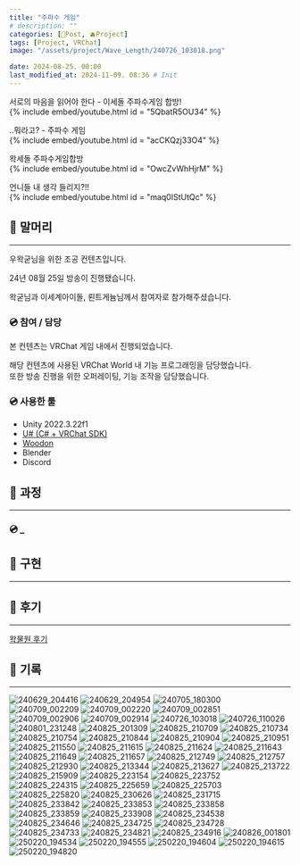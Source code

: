 ```yaml
---
title: "주파수 게임"
# description: ""
categories: [📀Post, 🫐Project]
tags: [Project, VRChat]
image: "/assets/project/Wave_Length/240726_103018.png"

date: 2024-08-25. 00:00
last_modified_at: 2024-11-09. 08:36 # Init
---
```


서로의 마음을 읽어야 한다 - 이세돌 주파수게임 합방!  
{% include embed/youtube.html id = "5QbatR5OU34" %}

..뭐라고? - 주파수 게임  
{% include embed/youtube.html id = "acCKQzj33O4" %}

왁세돌 주파수게임합방  
{% include embed/youtube.html id = "OwcZvWhHjrM" %}

언니들 내 생각 들리지?!!  
{% include embed/youtube.html id = "maq0IStUtQc" %}

## 📀 말머리

---

우왁굳님을 위한 조공 컨텐츠입니다.  

24년 08월 25일 방송이 진행됐습니다.  

왁굳님과 이세계아이돌, 뢴트게늄님께서 참여자로 참가해주셨습니다.  

### 💿 참여 / 담당

본 컨텐츠는 VRChat 게임 내에서 진행되었습니다.  

해당 컨텐츠에 사용된 VRChat World 내 기능 프로그래밍을 담당했습니다.  
또한 방송 진행을 위한 오퍼레이팅, 기능 조작을 담당했습니다.  

### 💿 사용한 툴

- Unity 2022.3.22f1
- [U# (C# + VRChat SDK)](https://udonsharp.docs.vrchat.com/)
- [Woodon](https://github.com/wrchat/Woodon)
- Blender
- Discord

## 📀 과정

---

### 💿 _

## 📀 구현

---

## 📀 후기

---

[왁물원 후기](https://cafe.naver.com/steamindiegame/17724094)  

## 📀 기록

---

![240629_204416](/assets/project/Wave_Length/240629_204416.png)
![240629_204954](/assets/project/Wave_Length/240629_204954.png)
![240705_180300](/assets/project/Wave_Length/240705_180300.png)
![240709_002209](/assets/project/Wave_Length/240709_002209.png)
![240709_002220](/assets/project/Wave_Length/240709_002220.png)
![240709_002851](/assets/project/Wave_Length/240709_002851.png)
![240709_002906](/assets/project/Wave_Length/240709_002906.png)
![240709_002914](/assets/project/Wave_Length/240709_002914.png)
![240726_103018](/assets/project/Wave_Length/240726_103018.png)
![240726_110026](/assets/project/Wave_Length/240726_110026.png)
![240801_231248](/assets/project/Wave_Length/240801_231248.png)
![240825_201309](/assets/project/Wave_Length/240825_201309.png)
![240825_210709](/assets/project/Wave_Length/240825_210709.png)
![240825_210734](/assets/project/Wave_Length/240825_210734.png)
![240825_210754](/assets/project/Wave_Length/240825_210754.png)
![240825_210844](/assets/project/Wave_Length/240825_210844.png)
![240825_210904](/assets/project/Wave_Length/240825_210904.png)
![240825_210951](/assets/project/Wave_Length/240825_210951.png)
![240825_211550](/assets/project/Wave_Length/240825_211550.png)
![240825_211615](/assets/project/Wave_Length/240825_211615.png)
![240825_211624](/assets/project/Wave_Length/240825_211624.png)
![240825_211643](/assets/project/Wave_Length/240825_211643.png)
![240825_211649](/assets/project/Wave_Length/240825_211649.png)
![240825_211657](/assets/project/Wave_Length/240825_211657.png)
![240825_212749](/assets/project/Wave_Length/240825_212749.png)
![240825_212757](/assets/project/Wave_Length/240825_212757.png)
![240825_212930](/assets/project/Wave_Length/240825_212930.png)
![240825_213344](/assets/project/Wave_Length/240825_213344.png)
![240825_213627](/assets/project/Wave_Length/240825_213627.png)
![240825_213722](/assets/project/Wave_Length/240825_213722.png)
![240825_215909](/assets/project/Wave_Length/240825_215909.png)
![240825_223154](/assets/project/Wave_Length/240825_223154.png)
![240825_223752](/assets/project/Wave_Length/240825_223752.png)
![240825_224315](/assets/project/Wave_Length/240825_224315.png)
![240825_225659](/assets/project/Wave_Length/240825_225659.png)
![240825_225703](/assets/project/Wave_Length/240825_225703.png)
![240825_225820](/assets/project/Wave_Length/240825_225820.png)
![240825_230626](/assets/project/Wave_Length/240825_230626.png)
![240825_231715](/assets/project/Wave_Length/240825_231715.png)
![240825_233842](/assets/project/Wave_Length/240825_233842.png)
![240825_233853](/assets/project/Wave_Length/240825_233853.png)
![240825_233858](/assets/project/Wave_Length/240825_233858.png)
![240825_233859](/assets/project/Wave_Length/240825_233859.png)
![240825_233908](/assets/project/Wave_Length/240825_233908.png)
![240825_234538](/assets/project/Wave_Length/240825_234538.png)
![240825_234646](/assets/project/Wave_Length/240825_234646.png)
![240825_234725](/assets/project/Wave_Length/240825_234725.png)
![240825_234728](/assets/project/Wave_Length/240825_234728.png)
![240825_234733](/assets/project/Wave_Length/240825_234733.png)
![240825_234821](/assets/project/Wave_Length/240825_234821.png)
![240825_234916](/assets/project/Wave_Length/240825_234916.png)
![240826_001801](/assets/project/Wave_Length/240826_001801.png)
![250220_194534](/assets/project/Wave_Length/250220_194534.png)
![250220_194555](/assets/project/Wave_Length/250220_194555.png)
![250220_194604](/assets/project/Wave_Length/250220_194604.png)
![250220_194615](/assets/project/Wave_Length/250220_194615.png)
![250220_194820](/assets/project/Wave_Length/250220_194820.png)
